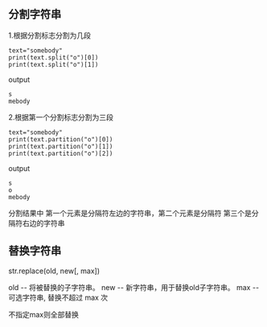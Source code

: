 ## 分割字符串

1.根据分割标志分割为几段
```
text="somebody"
print(text.split("o")[0])
print(text.split("o")[1])
```

output

```
s
mebody
```

2.根据第一个分割标志分割为三段

```
text="somebody"
print(text.partition("o")[0])
print(text.partition("o")[1])
print(text.partition("o")[2])
```
output 

```
s
o
mebody
```

分割结果中 第一个元素是分隔符左边的字符串，第二个元素是分隔符
第三个是分隔符右边的字符串

## 替换字符串

str.replace(old, new[, max])

old -- 将被替换的子字符串。
new -- 新字符串，用于替换old子字符串。
max -- 可选字符串, 替换不超过 max 次

不指定max则全部替换